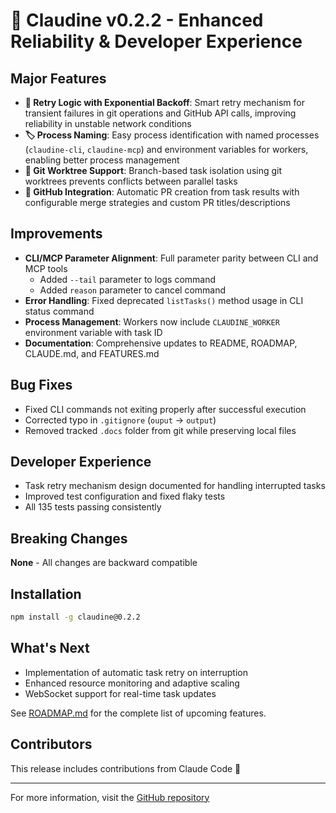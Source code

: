 # 🚀 Claudine v0.2.2 - Enhanced Reliability & Developer Experience

## Major Features

- **🔄 Retry Logic with Exponential Backoff**: Smart retry mechanism for transient failures in git operations and GitHub API calls, improving reliability in unstable network conditions
- **🏷️ Process Naming**: Easy process identification with named processes (`claudine-cli`, `claudine-mcp`) and environment variables for workers, enabling better process management
- **🌳 Git Worktree Support**: Branch-based task isolation using git worktrees prevents conflicts between parallel tasks
- **🐙 GitHub Integration**: Automatic PR creation from task results with configurable merge strategies and custom PR titles/descriptions

## Improvements

- **CLI/MCP Parameter Alignment**: Full parameter parity between CLI and MCP tools
  - Added `--tail` parameter to logs command
  - Added `reason` parameter to cancel command
- **Error Handling**: Fixed deprecated `listTasks()` method usage in CLI status command
- **Process Management**: Workers now include `CLAUDINE_WORKER` environment variable with task ID
- **Documentation**: Comprehensive updates to README, ROADMAP, CLAUDE.md, and FEATURES.md

## Bug Fixes

- Fixed CLI commands not exiting properly after successful execution
- Corrected typo in `.gitignore` (`ouput` → `output`)
- Removed tracked `.docs` folder from git while preserving local files

## Developer Experience

- Task retry mechanism design documented for handling interrupted tasks
- Improved test configuration and fixed flaky tests
- All 135 tests passing consistently

## Breaking Changes

**None** - All changes are backward compatible

## Installation

```bash
npm install -g claudine@0.2.2
```

## What's Next

- Implementation of automatic task retry on interruption
- Enhanced resource monitoring and adaptive scaling
- WebSocket support for real-time task updates

See [ROADMAP.md](./ROADMAP.md) for the complete list of upcoming features.

## Contributors

This release includes contributions from Claude Code 🤖

---

For more information, visit the [GitHub repository](https://github.com/dean0x/claudine)
